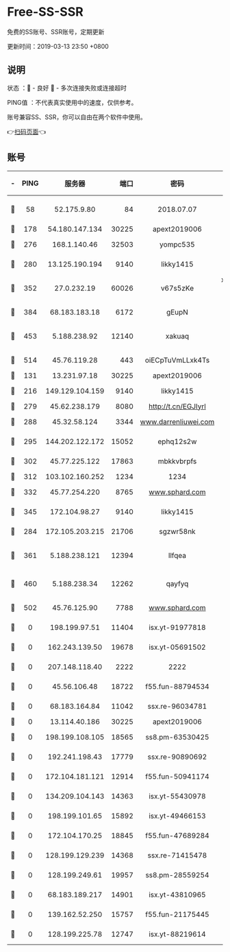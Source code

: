 # Free-SS-SSR

免费的SS账号、SSR账号，定期更新

更新时间：2019-03-13 23:50 +0800

## 说明

状态     ：🙂 - 良好 🙁 - 多次连接失败或连接超时

PING值   ：不代表真实使用中的速度，仅供参考。

账号兼容SS、SSR，你可以自由在两个软件中使用。

👉[扫码页面](https://liesauer.github.io/Free-SS-SSR/)👈

## 账号

|-|PING|服务器|端口|密码|加密方式|区域|
|:----:|:----:|:-----:|-----:|:----:|:----:|:----:|
|🙂|58|52.175.9.80|84|2018.07.07|chacha20-ietf-poly1305|HK|
|🙂|178|54.180.147.134|30225|apext2019006|chacha20|KR|
|🙂|276|168.1.140.46|32503|yompc535|aes-256-cfb|AU|
|🙂|280|13.125.190.194|9140|likky1415|aes-256-cfb|KR|
|🙂|352|27.0.232.19|60026|v67s5zKe|xchacha20-ietf-poly1305|HK|
|🙂|384|68.183.183.18|6172|gEupN|aes-256-cfb|SG|
|🙂|453|5.188.238.92|12140|xakuaq|chacha20-ietf-poly1305|BR|
|🙂|514|45.76.119.28|443|oiECpTuVmLLxk4Ts|aes-256-cfb|AU|
|🙂|131|13.231.97.18|30225|apext2019006|chacha20|JP|
|🙂|216|149.129.104.159|9140|likky1415|aes-256-cfb|HK|
|🙂|279|45.62.238.179|8080|http://t.cn/EGJIyrl|rc4-md5|CA|
|🙂|288|45.32.58.124|3344|www.darrenliuwei.com|aes-256-cfb|JP|
|🙂|295|144.202.122.172|15052|ephq12s2w|aes-256-cfb|US|
|🙂|302|45.77.225.122|17863|mbkkvbrpfs|aes-256-cfb|GB|
|🙂|312|103.102.160.252|1234|1234|rc4-md5|JP|
|🙂|332|45.77.254.220|8765|www.sphard.com|aes-256-cfb|SG|
|🙂|345|172.104.98.27|9140|likky1415|aes-256-cfb|JP|
|🙁|284|172.105.203.215|21706|sgzwr58nk|aes-256-cfb|JP|
|🙁|361|5.188.238.121|12394|llfqea|chacha20-ietf-poly1305|BR|
|🙁|460|5.188.238.34|12262|qayfyq|chacha20-ietf-poly1305|BR|
|🙁|502|45.76.125.90|7788|www.sphard.com|aes-256-cfb|AU|
|🙁|0|198.199.97.51|11404|isx.yt-91977818|aes-256-cfb|US|
|🙁|0|162.243.139.50|19678|isx.yt-05691502|aes-256-cfb|US|
|🙁|0|207.148.118.40|2222|2222|aes-256-cfb|SG|
|🙁|0|45.56.106.48|18722|f55.fun-88794534|aes-256-cfb|US|
|🙁|0|68.183.164.84|11042|ssx.re-96034781|aes-256-cfb|US|
|🙁|0|13.114.40.186|30225|apext2019006|chacha20|JP|
|🙁|0|198.199.108.105|18565|ss8.pm-63530425|aes-256-cfb|US|
|🙁|0|192.241.198.43|17779|ssx.re-90890692|aes-256-cfb|US|
|🙁|0|172.104.181.121|12914|f55.fun-50941174|aes-256-cfb|SG|
|🙁|0|134.209.104.143|14363|isx.yt-55430978|aes-256-cfb|SG|
|🙁|0|198.199.101.65|15892|isx.yt-49466153|aes-256-cfb|US|
|🙁|0|172.104.170.25|18845|f55.fun-47689284|aes-256-cfb|SG|
|🙁|0|128.199.129.239|14368|ssx.re-71415478|aes-256-cfb|SG|
|🙁|0|128.199.249.61|19957|ss8.pm-28559254|aes-256-cfb|SG|
|🙁|0|68.183.189.217|14901|isx.yt-43810965|aes-256-cfb|SG|
|🙁|0|139.162.52.250|15757|f55.fun-21175445|aes-256-cfb|SG|
|🙁|0|128.199.225.78|12747|isx.yt-88219614|aes-256-cfb|SG|
